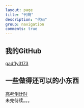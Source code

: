 ```yaml
---
layout: page
title: "代码"
description: "代码"
group: navigation
comments: true
---
```


## 我的GitHub
   [gadfly3173](https://github.com/gadfly3173)

## 一些做得还可以的小东西
   [高考倒计时](https://github.com/gadfly3173/gaokaoClock)  
   未完待续。。。